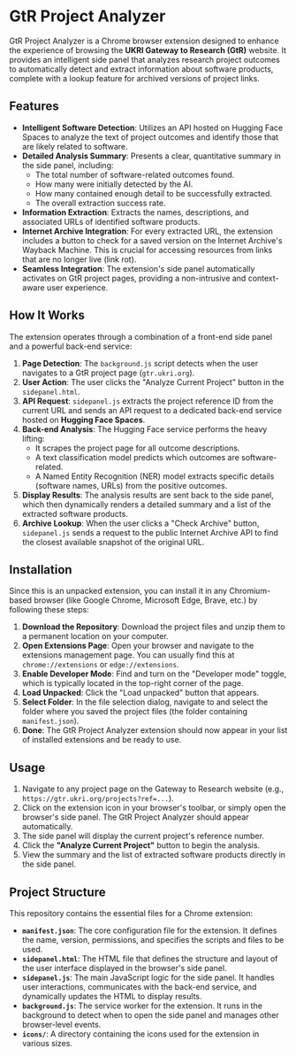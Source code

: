 # GtR Project Analyzer

GtR Project Analyzer is a Chrome browser extension designed to enhance the experience of browsing the **UKRI Gateway to Research (GtR)** website. It provides an intelligent side panel that analyzes research project outcomes to automatically detect and extract information about software products, complete with a lookup feature for archived versions of project links.

## Features

* **Intelligent Software Detection**: Utilizes an API hosted on Hugging Face Spaces to analyze the text of project outcomes and identify those that are likely related to software.
* **Detailed Analysis Summary**: Presents a clear, quantitative summary in the side panel, including:
    * The total number of software-related outcomes found.
    * How many were initially detected by the AI.
    * How many contained enough detail to be successfully extracted.
    * The overall extraction success rate.
* **Information Extraction**: Extracts the names, descriptions, and associated URLs of identified software products.
* **Internet Archive Integration**: For every extracted URL, the extension includes a button to check for a saved version on the Internet Archive's Wayback Machine. This is crucial for accessing resources from links that are no longer live (link rot).
* **Seamless Integration**: The extension's side panel automatically activates on GtR project pages, providing a non-intrusive and context-aware user experience.

## How It Works

The extension operates through a combination of a front-end side panel and a powerful back-end service:

1.  **Page Detection**: The `background.js` script detects when the user navigates to a GtR project page (`gtr.ukri.org`).
2.  **User Action**: The user clicks the "Analyze Current Project" button in the `sidepanel.html`.
3.  **API Request**: `sidepanel.js` extracts the project reference ID from the current URL and sends an API request to a dedicated back-end service hosted on **Hugging Face Spaces**.
4.  **Back-end Analysis**: The Hugging Face service performs the heavy lifting:
    * It scrapes the project page for all outcome descriptions.
    * A text classification model predicts which outcomes are software-related.
    * A Named Entity Recognition (NER) model extracts specific details (software names, URLs) from the positive outcomes.
5.  **Display Results**: The analysis results are sent back to the side panel, which then dynamically renders a detailed summary and a list of the extracted software products.
6.  **Archive Lookup**: When the user clicks a "Check Archive" button, `sidepanel.js` sends a request to the public Internet Archive API to find the closest available snapshot of the original URL.

## Installation

Since this is an unpacked extension, you can install it in any Chromium-based browser (like Google Chrome, Microsoft Edge, Brave, etc.) by following these steps:

1.  **Download the Repository**: Download the project files and unzip them to a permanent location on your computer.
2.  **Open Extensions Page**: Open your browser and navigate to the extensions management page. You can usually find this at `chrome://extensions` or `edge://extensions`.
3.  **Enable Developer Mode**: Find and turn on the "Developer mode" toggle, which is typically located in the top-right corner of the page.
4.  **Load Unpacked**: Click the "Load unpacked" button that appears.
5.  **Select Folder**: In the file selection dialog, navigate to and select the folder where you saved the project files (the folder containing `manifest.json`).
6.  **Done**: The GtR Project Analyzer extension should now appear in your list of installed extensions and be ready to use.

## Usage

1.  Navigate to any project page on the Gateway to Research website (e.g., `https://gtr.ukri.org/projects?ref=...`).
2.  Click on the extension icon in your browser's toolbar, or simply open the browser's side panel. The GtR Project Analyzer should appear automatically.
3.  The side panel will display the current project's reference number.
4.  Click the **"Analyze Current Project"** button to begin the analysis.
5.  View the summary and the list of extracted software products directly in the side panel.

## Project Structure

This repository contains the essential files for a Chrome extension:

* **`manifest.json`**: The core configuration file for the extension. It defines the name, version, permissions, and specifies the scripts and files to be used.
* **`sidepanel.html`**: The HTML file that defines the structure and layout of the user interface displayed in the browser's side panel.
* **`sidepanel.js`**: The main JavaScript logic for the side panel. It handles user interactions, communicates with the back-end service, and dynamically updates the HTML to display results.
* **`background.js`**: The service worker for the extension. It runs in the background to detect when to open the side panel and manages other browser-level events.
* **`icons/`**: A directory containing the icons used for the extension in various sizes.
